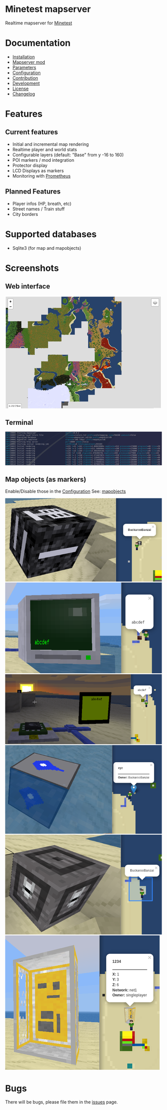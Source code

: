 Minetest mapserver
=======

Realtime mapserver for [Minetest](https://minetest.net)

# Documentation

* [Installation](doc/install.md)
* [Mapserver mod](doc/mod.md)
* [Parameters](doc/params.md)
* [Configuration](doc/config.md)
* [Contribution](doc/contrib.md)
* [Development](doc/dev.md)
* [License](doc/license.md)
* [Changelog](doc/changelog.md)

# Features

## Current features

* Initial and incremental map rendering
* Realtime player and world stats
* Configurable layers (default: "Base" from y -16 to 160)
* POI markers / mod integration
* Protector display
* LCD Displays as markers
* Monitoring with [Prometheus](doc/prometheus.md)

## Planned Features

* Player infos (HP, breath, etc)
* Street names / Train stuff
* City borders

# Supported databases

* Sqlite3 (for map and mapobjects)

# Screenshots

## Web interface
<img src="./pics/web.png">

## Terminal
<img src="./pics/terminal.png">

## Map objects (as markers)
Enable/Disable those in the [Configuration](doc/config.md)
See:  [mapobjects](doc/mapobjects.md)

<img src="./pics/bones.png">
<img src="./pics/digiterms.png">
<img src="./pics/lcd_display.png">
<img src="./pics/poi.png">
<img src="./pics/protectors.png">
<img src="./pics/travelnet.png">


# Bugs

There will be bugs, please file them in the [issues](./issues) page.
